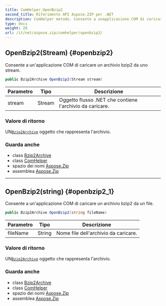 ```yaml
---
title: ComHelper.OpenBzip2
second_title: Riferimento API Aspose.ZIP per .NET
description: ComHelper metodo. Consente a unapplicazione COM di caricare un archivio bzip2 da uno stream.
type: docs
weight: 20
url: /it/net/aspose.zip/comhelper/openbzip2/
---
```

## OpenBzip2(Stream) {#openbzip2}

Consente a un'applicazione COM di caricare un archivio bzip2 da uno stream.

```csharp
public Bzip2Archive OpenBzip2(Stream stream)
```

| Parametro | Tipo | Descrizione |
| --- | --- | --- |
| stream | Stream | Oggetto flusso .NET che contiene l'archivio da caricare. |

### Valore di ritorno

UN[`Bzip2Archive`](../../../aspose.zip.bzip2/bzip2archive/) oggetto che rappresenta l'archivio.

### Guarda anche

* class [Bzip2Archive](../../../aspose.zip.bzip2/bzip2archive/)
* class [ComHelper](../)
* spazio dei nomi [Aspose.Zip](../../comhelper/)
* assemblea [Aspose.Zip](../../../)

---

## OpenBzip2(string) {#openbzip2_1}

Consente a un'applicazione COM di caricare un archivio bzip2 da un file.

```csharp
public Bzip2Archive OpenBzip2(string fileName)
```

| Parametro | Tipo | Descrizione |
| --- | --- | --- |
| fileName | String | Nome file dell'archivio da caricare. |

### Valore di ritorno

UN[`Bzip2Archive`](../../../aspose.zip.bzip2/bzip2archive/) oggetto che rappresenta l'archivio.

### Guarda anche

* class [Bzip2Archive](../../../aspose.zip.bzip2/bzip2archive/)
* class [ComHelper](../)
* spazio dei nomi [Aspose.Zip](../../comhelper/)
* assemblea [Aspose.Zip](../../../)


